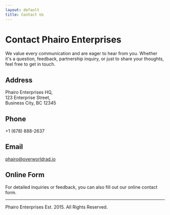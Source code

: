 ```yaml
---
layout: default
title: Contact Us
---
```


# Contact Phairo Enterprises

We value every communication and are eager to hear from you. Whether it's a question, feedback, partnership inquiry, or just to share your thoughts, feel free to get in touch.

## Address

Phairo Enterprises HQ,  
123 Enterprise Street,  
Business City, BC 12345

## Phone

+1 (678) 888-2637

## Email

phairo@overworldrad.io

## Online Form

For detailed inquiries or feedback, you can also fill out our online contact form.

---

Phairo Enterprises Est. 2015. All Rights Reserved.
